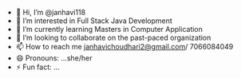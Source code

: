 - 👋 Hi, I’m @janhavi118
- 👀 I’m interested in Full Stack Java Development
- 🌱 I’m currently learning Masters in Computer Application
- 💞️ I’m looking to collaborate on the past-paced organization
- 📫 How to reach me janhavichoudhari2@gmail.com/ 7066084049
- 😄 Pronouns: ...she/her
- ⚡ Fun fact: ...

<!---
janhavi118/janhavi118 is a ✨ special ✨ repository because its `README.md` (this file) appears on your GitHub profile.
You can click the Preview link to take a look at your changes.
--->

